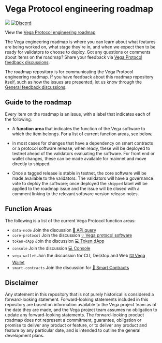 # Vega Protocol engineering roadmap

[![](https://img.shields.io/badge/Project-Vega-yellow?style=flat-square)](https://vega.xyz/)
[![Discord](https://img.shields.io/discord/720571334798737489?color=yellow&label=discord&style=flat-square)](https://vega.xyz/discord)

View the [Vega Protocol engineering roadmap](https://github.com/orgs/vegaprotocol/projects/114/views/4)

The Vega engineering roadmap is where you can learn about what features are being worked on, what stage they're in, and when we expect then to be ready for validators to choose to deploy. Got any questions or comments about items on the roadmap? Share your feedback via [Vega Protocol feedback discussions](https://github.com/vegaprotocol/feedback/discussions). 

The roadmap repository is for communicating the Vega Protocol engineering roadmap. If you have feedback about this roadmap repository itself, such as how the issues are presented, let us know through the [General feedback discussions](https://github.com/vegaprotocol/feedback/discussions/new?category=General-Feedback&title=[Vega%20roadmap]%20).

## Guide to the roadmap

Every item on the roadmap is an issue, with a label that indicates each of the following:

- A **function area** that indicates the function of the Vega software to which the item belongs. For a list of current function areas, see below.

- In most cases for changes that have a dependency on smart contracts or a protocol software release, when ready, these will be deployed to testnet ahead of the validators evaluating the software. For front end or wallet changes, these can be made available for mainnet and move directly to shipped.

- Once a tagged release is stable in testnet, the core software will be made available to the validators. The validators will have a governance vote to deploy the software; once deployed the `shipped` label will be applied to the roadmap issue and the issue will be closed with a comment linking to the relevant software version release notes. 

## Function Areas

The following is a list of the current Vega Protocol function areas:

- `data-node` Join the discussion [🧮 API query](https://github.com/vegaprotocol/feedback/discussions/categories/api-queries)
- `core-protocol` Join the discussion [💡 Vega protocol software](https://github.com/vegaprotocol/feedback/discussions/categories/protocol-software)
- `token-dApp` Join the discussion [💻 Token dApp](https://github.com/vegaprotocol/feedback/discussions/categories/token-dapp-and-console)
- `console` Join the discussion [💻 Console](https://github.com/vegaprotocol/feedback/discussions/categories/token-dapp-and-console)
- `vega-wallet` Join the discussion for CLI, Desktop and Web [⌨️ Vega Wallet](https://github.com/vegaprotocol/feedback/discussions/categories/vega-wallets)
- `smart-contracts` Join the discussion for [📜 Smart Contracts](https://github.com/vegaprotocol/feedback/discussions/categories/smart-contracts)


## Disclaimer

Any statement in this repository that is not purely historical is considered a forward-looking statement. Forward-looking statements included in this repository are based on information available to the Vega project team as of the date they are made, and the Vega project team assumes no obligation to update any forward-looking statements. The forward-looking product roadmap does not represent a commitment, guarantee, obligation or promise to deliver any product or feature, or to deliver any product and feature by any particular date, and is intended to outline the general development plans.



